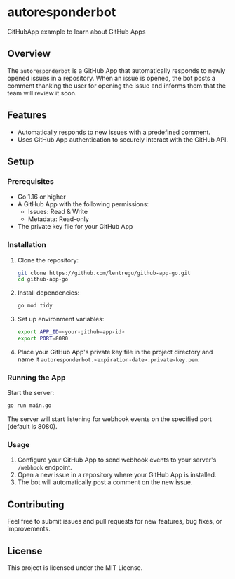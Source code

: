 # autoresponderbot

GitHubApp example to learn about GitHub Apps

## Overview

The `autoresponderbot` is a GitHub App that automatically responds to newly opened issues in a repository. When an issue is opened, the bot posts a comment thanking the user for opening the issue and informs them that the team will review it soon.

## Features

- Automatically responds to new issues with a predefined comment.
- Uses GitHub App authentication to securely interact with the GitHub API.

## Setup

### Prerequisites

- Go 1.16 or higher
- A GitHub App with the following permissions:
  - Issues: Read & Write
  - Metadata: Read-only
- The private key file for your GitHub App

### Installation

1. Clone the repository:

   ```sh
   git clone https://github.com/lentregu/github-app-go.git
   cd github-app-go
   ```

2. Install dependencies:

   ```sh
   go mod tidy
   ```

3. Set up environment variables:

   ```sh
   export APP_ID=<your-github-app-id>
   export PORT=8080
   ```

4. Place your GitHub App's private key file in the project directory and name it `autoresponderbot.<expiration-date>.private-key.pem`.

### Running the App

Start the server:

```sh
go run main.go
```

The server will start listening for webhook events on the specified port (default is 8080).

### Usage

1. Configure your GitHub App to send webhook events to your server's `/webhook` endpoint.
2. Open a new issue in a repository where your GitHub App is installed.
3. The bot will automatically post a comment on the new issue.

## Contributing

Feel free to submit issues and pull requests for new features, bug fixes, or improvements.

## License

This project is licensed under the MIT License.
